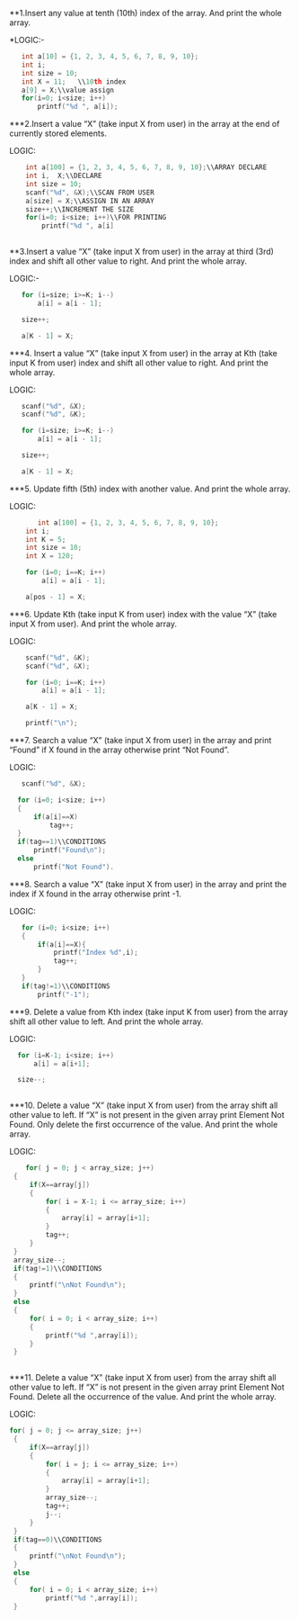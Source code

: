 **1.Insert any value at tenth (10th) index of the array.
    And print the whole array.
    
 *LOGIC:-
 ```C
    int a[10] = {1, 2, 3, 4, 5, 6, 7, 8, 9, 10};
    int i;
    int size = 10;
    int X = 11;   \\10th index
    a[9] = X;\\value assign
    for(i=0; i<size; i++)
        printf("%d ", a[i]);
```
    
    
    
***2.Insert a value “X” (take input X from user) in
    the array at the end of currently stored elements.
    
LOGIC:
```C
    int a[100] = {1, 2, 3, 4, 5, 6, 7, 8, 9, 10};\\ARRAY DECLARE
    int i,  X;\\DECLARE
    int size = 10;
    scanf("%d", &X);\\SCAN FROM USER
    a[size] = X;\\ASSIGN IN AN ARRAY 
    size++;\\INCREMENT THE SIZE
    for(i=0; i<size; i++)\\FOR PRINTING 
        printf("%d ", a[i]
    
```    
    
    
**3.Insert a value “X” (take input X from user) in the array at third (3rd) index and
    shift all other value to right. And print the whole array.
    
 LOGIC:-
 ```C
    for (i=size; i>=K; i--)
        a[i] = a[i - 1];

    size++;

    a[K - 1] = X;

 ```   
    
    

***4. Insert a value “X” (take input X from user) in the array at Kth (take input K from user)
    index and shift all other value to right. And print the whole array.
    
 LOGIC:
 ```C   
    scanf("%d", &X);
    scanf("%d", &K);

    for (i=size; i>=K; i--)
        a[i] = a[i - 1];

    size++;

    a[K - 1] = X;
```
      
***5. Update fifth (5th) index with another value. And print the whole array.

LOGIC:
```C  
       int a[100] = {1, 2, 3, 4, 5, 6, 7, 8, 9, 10};
    int i;
    int K = 5;
    int size = 10;
    int X = 120;

    for (i=0; i==K; i++)
        a[i] = a[i - 1];

    a[pos - 1] = X;
```


***6. Update Kth (take input K from user) index with the value
    “X” (take input X from user). And print the whole array.
    
LOGIC:    
```C    
    scanf("%d", &K);
    scanf("%d", &X);

    for (i=0; i==K; i++)
        a[i] = a[i - 1];

    a[K - 1] = X;

    printf("\n");

```    
    
    
***7. Search a value “X” (take input X from user) in the array and print
    “Found” if X found in the array otherwise print “Not Found”.
    
  LOGIC:
  ```C  
     scanf("%d", &X);

    for (i=0; i<size; i++)
    {
        if(a[i]==X)
            tag++;
    }
    if(tag==1)\\CONDITIONS
        printf("Found\n");
    else
        printf("Not Found").  
 ```   
***8. Search a value “X” (take input X from user) in the array and
    print the index if X found in the array otherwise print -1.
    
 LOGIC:
 ```C
    for (i=0; i<size; i++)
    {
        if(a[i]==X){
            printf("Index %d",i);
            tag++;
        }
    }
    if(tag!=1)\\CONDITIONS
        printf("-1");       
  ```          
***9. Delete a value from Kth index (take input K from user) from
    the array shift all other value to left. And print the whole array.
    
  LOGIC:
  ```C
    for (i=K-1; i<size; i++)
        a[i] = a[i+1];

    size--;
    
  ```
     
***10. Delete a value “X” (take input X from user) from
    the array shift all other value to left. If “X”
    is not present in the given array print Element
    Not Found. Only delete the first occurrence of
    the value. And print the whole array.
    
   LOGIC:
   ```C 
       for( j = 0; j < array_size; j++)
    {
        if(X==array[j])
        {
            for( i = X-1; i <= array_size; i++)
            {
                array[i] = array[i+1];
            }
            tag++;
        }
    }
    array_size--;
    if(tag!=1)\\CONDITIONS
    {
        printf("\nNot Found\n");
    }
    else
    {
        for( i = 0; i < array_size; i++)
        {
            printf("%d ",array[i]);
        }
    }  
    
```    
    
    
***11. Delete a value “X” (take input X from user) from
   the array shift all other value to left. If “X”
   is not present in the given array print Element
   Not Found. Delete all the occurrence of the value.
   And print the whole array.
   
  LOGIC:
   ```C
   for( j = 0; j <= array_size; j++)
    {
        if(X==array[j])
        {
            for( i = j; i <= array_size; i++)
            {
                array[i] = array[i+1];
            }
            array_size--;
            tag++;
            j--;
        }
    }
    if(tag==0)\\CONDITIONS
    {
        printf("\nNot Found\n");
    }
    else
    {
        for( i = 0; i < array_size; i++)
            printf("%d ",array[i]);
    }
   ```
   
   
